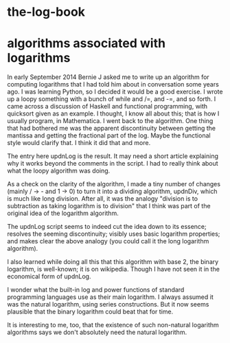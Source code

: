 the-log-book
============
algorithms associated with logarithms
============

In early September 2014 Bernie J asked me to write up an algorithm for computing
logarithms that I had told him about in conversation some years ago.
I was learning Python, so I decided it would be a good exercise.
I wrote up a loopy something with a bunch of while and /=, and -=, and so forth.
I came across a discussion of Haskell and functional programming, with quicksort
given as an example.
I thought, I know all about this; that is how I usually program, in Mathematica.
I went back to the algorithm.
One thing that had bothered me was the apparent discontinuity between getting
the mantissa and getting the fractional part of the log.
Maybe the functional style would clarify that.
I think it did that and more.

The entry here updnLog is the result. It may need a short article explaining why
it works beyond the comments in the script. I had to really think about what the
loopy algorithm was doing.

As a check on the clarity of the algorithm, I made a tiny number of changes
(mainly / -> - and 1 -> 0) to turn it into a dividing algorithm,
updnDiv, which is much like long division. After all, it was the analogy
   "division is to subtraction as taking logarithm is to division"
that I think was part of the original idea of the logarithm algorithm.

The updnLog script seems to indeed cut the idea down to its essence;
resolves the seeming discontinuity;
visibly uses basic logarithm properties;
and makes clear the above analogy (you could call it the long logarithm
algorithm).

I also learned while doing all this that this algorithm with base 2, the binary
logarithm, is well-known; it is on wikipedia.
Though I have not seen it in the economical form of updnLog.

I wonder what the built-in log and power functions of standard programming
languages use as their main logarithm.
I always assumed it was the natural logarithm, using series constructions.
But it now seems plausible that the binary logarithm could beat that for time.

It is interesting to me, too, that the existence of such non-natural logarithm
algorithms says we don't absolutely need the natural logarithm.